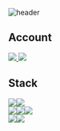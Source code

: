 ![header](https://capsule-render.vercel.app/api?type=transparent&text=Welcome%20my%20dev%20life!&fontSize=60)
## Account
<a href="https://velog.io/@reverofyoung">
  <img src="https://img.shields.io/badge/velog-20C997?style=for-the-badge&logo=velog&logoColor=white">
</a>
<a href="https://github.com/to-ql">
  <img src="https://img.shields.io/badge/GitHub-181717?style=for-the-badge&logo=GitHub&logoColor=white">
</a>

<!--![Anurag's GitHub stats](https://github-readme-stats.vercel.app/api?username=reverofyoung&show_icons=true&theme=radical)-->
  


## Stack
<div>
  <img src="https://img.shields.io/badge/html5-E34F26?style=for-the-badge&logo=html5&logoColor=white"><img  src="https://img.shields.io/badge/css3-1572B6?style=for-the-badge&logo=css3&logoColor=white">
</div>
<div>
  <img src="https://img.shields.io/badge/Javascript-F7DF1E?style=for-the-badge&logo=Javascript&logoColor=white"><img  src="https://img.shields.io/badge/React-61DAFB?style=for-the-badge&logo=React&logoColor=white"><img             src="https://img.shields.io/badge/Redux-764ABC?style=for-the-badge&logo=Redux&logoColor=white">
</div>
<div>
  <img src="https://img.shields.io/badge/Git-F05032?style=for-the-badge&logo=Git&logoColor=white"><img  src="https://img.shields.io/badge/GitHub-181717?style=for-the-badge&logo=GitHub&logoColor=white">
</div>
<!-- <div>
  <img src="https://img.shields.io/badge/html5-000000?style=for-the-badge&logo=html5&logoColor=white"> <img  src="https://img.shields.io/badge/css3-000000?style=for-the-badge&logo=css3&logoColor=white">
</div>
<div>
  <img src="https://img.shields.io/badge/Javascript-000000?style=for-the-badge&logo=Javascript&logoColor=white"> <img  src="https://img.shields.io/badge/React-000000?style=for-the-badge&logo=React&logoColor=white"> <img             src="https://img.shields.io/badge/Redux-000000?style=for-the-badge&logo=Redux&logoColor=white">
</div>
<div>
  <img src="https://img.shields.io/badge/Git-000000?style=for-the-badge&logo=Git&logoColor=white"> <img  src="https://img.shields.io/badge/GitHub-000000?style=for-the-badge&logo=GitHub&logoColor=white">
</div>
 -->
